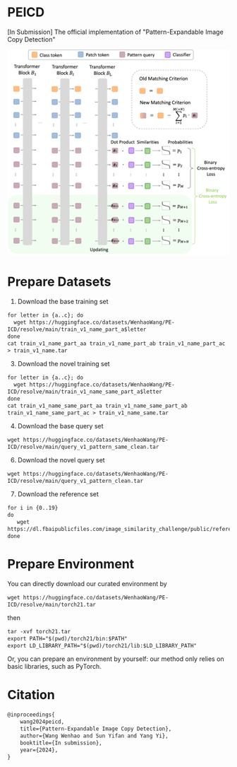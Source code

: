 # PEICD
[In Submission] The official implementation of "Pattern-Expandable Image Copy Detection"

![image](https://github.com/WangWenhao0716/PEICD/blob/main/PEICD.png)

# Prepare Datasets

1. Download the base training set
  ```
for letter in {a..c}; do
    wget https://huggingface.co/datasets/WenhaoWang/PE-ICD/resolve/main/train_v1_name_part_a$letter
done
cat train_v1_name_part_aa train_v1_name_part_ab train_v1_name_part_ac > train_v1_name.tar
  ```

3. Download the novel training set
  ```
for letter in {a..c}; do
    wget https://huggingface.co/datasets/WenhaoWang/PE-ICD/resolve/main/train_v1_name_same_part_a$letter
done
cat train_v1_name_same_part_aa train_v1_name_same_part_ab train_v1_name_same_part_ac > train_v1_name_same.tar
  ```
4. Download the base query set
```
wget https://huggingface.co/datasets/WenhaoWang/PE-ICD/resolve/main/query_v1_pattern_same_clean.tar
```
6. Download the novel query set
```
wget https://huggingface.co/datasets/WenhaoWang/PE-ICD/resolve/main/query_v1_pattern_clean.tar
```
7. Download the reference set

```
for i in {0..19}
do
   wget https://dl.fbaipublicfiles.com/image_similarity_challenge/public/references_$i.zip
done
```

# Prepare Environment
You can directly download our curated environment by
```
wget https://huggingface.co/datasets/WenhaoWang/PE-ICD/resolve/main/torch21.tar
```
then
```
tar -xvf torch21.tar
export PATH="$(pwd)/torch21/bin:$PATH"
export LD_LIBRARY_PATH="$(pwd)/torch21/lib:$LD_LIBRARY_PATH"
```

Or, you can prepare an environment by yourself: our method only relies on basic libraries, such as PyTorch.


# Citation
```
@inproceedings{
    wang2024peicd,
    title={Pattern-Expandable Image Copy Detection},
    author={Wang Wenhao and Sun Yifan and Yang Yi},
    booktitle={In submission},
    year={2024},
}
```
